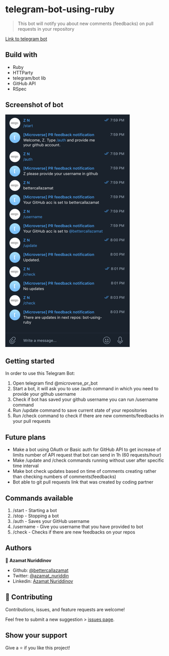 # telegram-bot-using-ruby
> This bot will notify you about new comments (feedbacks) on pull requests in your repository

[Link to telegram bot](https://t.me/microverse_pr_bot)

## Build with
- Ruby
- HTTParty
- telegram/bot lib
- GitHub API
- RSpec

## Screenshot of bot
![screenshot](./screenshot.png)

## Getting started
In order to use this Telegram Bot:

1. Open telegram find @microverse_pr_bot
2. Start a bot, it will ask you to use /auth command in which you need to provide your github username
3. Check if bot has saved your github username you can run /username command
4. Run /update command to save current state of your repositories
5. Run /check command to check if there are new comments/feedbacks in your pull requests 

## Future plans
- Make a bot using OAuth or Basic auth for GitHub API to get increase of limits number of API request that bot can send in 1h (60 requests/hour)
- Make /update and /check commands running without user after specific time interval
- Make bot check updates based on time of comments creating rather than checking numbers of comments(feedbacks)
- Bot able to git pull requests link that was created by coding partner

## Commands available
1. /start - Starting a bot
2. /stop - Stopping a bot
3. /auth - Saves your GitHub username
4. /username - Give you username that you have provided to bot
6. /check - Checks if there are new feedbacks on your repos

## Authors

👤 **Azamat Nuriddinov**

- Github: [@bettercallazamat](https://github.com/bettercallazamat)
- Twitter: [@azamat_nuriddin](https://twitter.com/azamat_nuriddin)
- Linkedin: [Azamat Nuriddinov](https://www.linkedin.com/in/azamat-nuriddinov-57579868)

## 🤝 Contributing

Contributions, issues, and feature requests are welcome!

Feel free to submit a new suggestion > [issues page](issues/).

## Show your support

Give a ⭐️ if you like this project!
